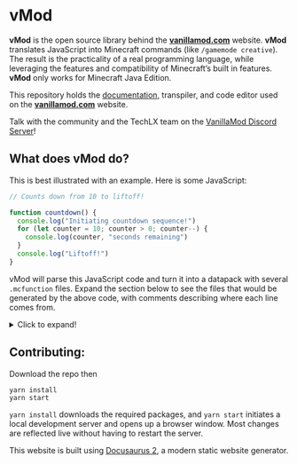 # vMod

**vMod** is the open source library behind the [**vanillamod.com**](https://www.vanillamod.com/) website. **vMod** translates JavaScript into Minecraft commands (like `/gamemode creative`). The result is the practicality of a real programming language, while leveraging the features and compatibility of Minecraft’s built in features. **vMod** only works for Minecraft Java Edition.

This repository holds the [documentation](https://meta.vanillamod.com/docs/), transpiler, and code editor used on the [**vanillamod.com**](https://www.vanillamod.com/) website.

Talk with the community and the TechLX team on the [VanillaMod Discord Server](https://discord.gg/WPMCMjy)!

## What does vMod do?

This is best illustrated with an example. Here is some JavaScript:

```javascript
// Counts down from 10 to liftoff!

function countdown() {
  console.log("Initiating countdown sequence!")
  for (let counter = 10; counter > 0; counter--) {
    console.log(counter, "seconds remaining")
  }
  console.log("Liftoff!")
}
```

vMod will parse this JavaScript code and turn it into a datapack with several `.mcfunction` files. Expand the section below to see the files that would be generated by the above code, with comments describing where each line comes from.

<details>
  <summary>Click to expand!</summary>
  
  #### The body of `countdown()`

  ```mcfunction 
  # File - ./PACK_NAME/data/v_mod_playground/functions/countdown/main.mcfunction

  # First console.log
  tellraw @p ["","Initiating countdown sequence!"," "]
  # Initialize the "counter" variable
  function v_mod_playground:countdown/line0005_for-loop/init
  # Check the for loop condition (counter > 0)
  execute store success score @s vMod_LastSuccess if score @e[tag=vMod-v_mod_playground-var-counter-line-5-column-7,limit=1] vMod_Variable matches 1..
  # If the condition passes, run the body of the for loop
  execute if entity @s[scores={vMod_LastSuccess=1..}] run function v_mod_playground:countdown/line0005_for-loop/body
  # Delete the variable "counter" created by the for loop
  kill @e[tag=v_mod_playground.countdown.line0005_for-loop-depth-1]
  # Last console.log
  tellraw @p ["","Liftoff!"," "]
  ```

  #### Initializing the variable `counter`

  ```mcfunction
  # File - ./PACK_NAME/data/v_mod_playground/functions/countdown/line0005_for-loop/init.mcfunction

  # Create an entity to hold the value of "counter"
  summon minecraft:area_effect_cloud ~ ~ ~ {CustomName:"\"int-counter\"",NoGravity:1b,Duration:2147483647,Tags:["vMod-v_mod_playground","v_mod_playground.countdown.line0005_for-loop-depth-1","vMod-v_mod_playground-var-counter-line-5-column-7"]}
  # Set "counter" to 10
  scoreboard players set @e[tag=vMod-v_mod_playground-var-counter-line-5-column-7] vMod_Variable 10
  ```

  #### The body of the for loop

  ```mcfunction
  # File - ./PACK_NAME/data/v_mod_playground/functions/countdown/line0005_for-loop/body.mcfunction

  # Log the value of "counter" followed by the string "seconds remaining"
  tellraw @p ["",{"score":{"name":"@e[tag=vMod-v_mod_playground-var-counter-line-5-column-7]","objective":"vMod_Variable"}}," ","seconds remaining"," "]
  # Subtract 1 from the value of "counter" (as specified in the for loop)
  scoreboard players remove @e[tag=vMod-v_mod_playground-var-counter-line-5-column-7] vMod_Variable 1
  # Check the for loop condition (counter > 0)
  execute store success score @s vMod_LastSuccess if score @e[tag=vMod-v_mod_playground-var-counter-line-5-column-7,limit=1] vMod_Variable matches 1..
  # If the condition passes, run the body of the for loop
  execute if entity @s[scores={vMod_LastSuccess=1..}] run function v_mod_playground:countdown/line0005_for-loop/body
  ```
</details>

## Contributing:

Download the repo then

```console
yarn install
yarn start
```

`yarn install` downloads the required packages, and `yarn start` initiates a local development server and opens up a browser window. Most changes are reflected live without having to restart the server.

This website is built using [Docusaurus 2](https://v2.docusaurus.io/), a modern static website generator.
